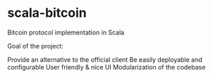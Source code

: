 # scala-bitcoin
Bitcoin protocol implementation in Scala

Goal of the project:

Provide an alternative to the official client
Be easily deployable and configurable
User friendly & nice UI
Modularization of the codebase 

